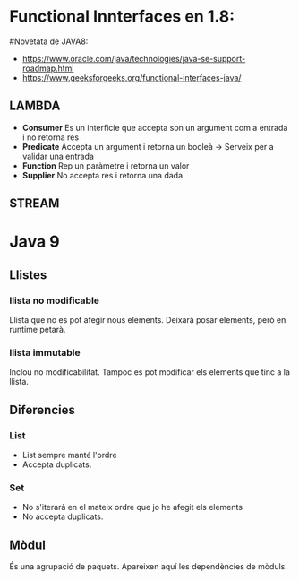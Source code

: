 # Functional Innterfaces en 1.8:

#Novetata de JAVA8:

+ https://www.oracle.com/java/technologies/java-se-support-roadmap.html
+ https://www.geeksforgeeks.org/functional-interfaces-java/

## LAMBDA
* **Consumer**
Es un interficie que accepta son un argument com a entrada i no retorna res
* **Predicate**
Accepta un argument i retorna un booleà -> Serveix per a validar una entrada
* **Function**
Rep un paràmetre i retorna un valor
* **Supplier** No accepta res i retorna una dada

## STREAM

# Java 9

## Llistes
### llista no modificable
Llista que no es pot afegir nous elements. Deixarà posar elements, però en runtime petarà.
### llista immutable
Inclou no modificabilitat. Tampoc es pot modificar els elements que tinc a la llista.

## Diferencies
### List
* List sempre manté l'ordre
* Accepta duplicats.
### Set
* No s'iterarà en el mateix ordre que jo he afegit els elements
* No accepta duplicats.

## Mòdul
És una agrupació de paquets. Apareixen aquí les dependències de mòduls.